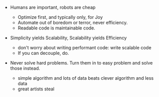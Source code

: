 

* Humans are important, robots are cheap
  - Optimize first, and typically only, for Joy
  - Automate out of boredom or terror, never efficiency.
  - Readable code is maintainable code.

* Simplicity yields Scalability, Scalability yields Efficiency
  - don't worry about writing performant code: write scalable code
  - If you can decouple, do.
  
* Never solve hard problems. Turn them in to easy problem and solve those instead.
  - simple algorithm and lots of data beats clever algorithm and less data
  - great artists steal  
  
 
